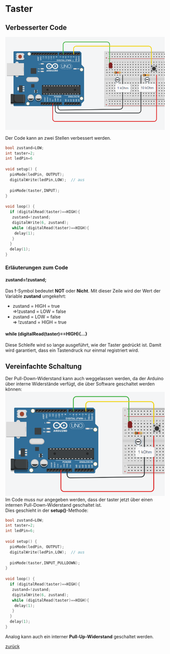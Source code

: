 <link rel="stylesheet" href="https://hi2272.github.io/StyleMD.css">

# Taster

## Verbesserter Code
![alt text](2024-10-09_09-01.png)

Der Code kann an zwei Stellen verbessert werden.  
```C++
bool zustand=LOW;
int taster=2;
int ledPin=6

void setup() {
  pinMode(ledPin, OUTPUT);
  digitalWrite(ledPin,LOW);  // aus
  
  pinMode(taster,INPUT);  
}

void loop() {
  if (digitalRead(taster)==HIGH){
   zustand=!zustand; 
   digitalWrite(6, zustand); 
   while (digitalRead(taster)==HIGH){
    delay(1);
   }
  }  
  delay(1);
}
```
### Erläuterungen zum Code
#### zustand=!zustand; 

Das **!**-Symbol bedeutet **NOT** oder **Nicht**. Mit dieser Zeile wird der Wert der Variable **zustand** umgekehrt:  
- zustand = HIGH = true   
  ⇒!zustand = LOW = false
- zustand = LOW = false   
  ⇒ !zustand = HIGH = true
#### while (digitalRead(taster)==HIGH){...}  
Diese Schleife wird so lange ausgeführt, wie der Taster gedrückt ist. Damit wird garantiert, dass ein Tastendruck nur einmal registriert wird.  

## Vereinfachte Schaltung
Der Pull-Down-Widerstand kann auch weggelassen werden, da der Arduino über interne Widerstände verfügt, die über Software geschaltet werden können:  
![alt text](2024-10-09_21-22.png)  
Im Code muss nur angegeben werden, dass der taster jetzt über einen internen Pull-Down-Widerstand geschaltet ist.   
Dies geschieht in der **setup()**-Methode:   

```C++
bool zustand=LOW;
int taster=2;
int ledPin=6;

void setup() {
  pinMode(ledPin, OUTPUT);
  digitalWrite(ledPin,LOW);  // aus
  
  pinMode(taster,INPUT_PULLDOWN);  
}

void loop() {
  if (digitalRead(taster)==HIGH){
   zustand=!zustand; 
   digitalWrite(6, zustand); 
   while (digitalRead(taster)==HIGH){
    delay(1);
   }
  }  
  delay(1);
}
```
Analog kann auch ein interner **Pull-Up-Widerstand** geschaltet werden.

  

[zurück](../index.html)
